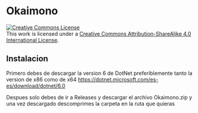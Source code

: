 # Okaimono
<a rel="license" href="http://creativecommons.org/licenses/by-sa/4.0/"><img alt="Creative Commons License" style="border-width:0" src="https://i.creativecommons.org/l/by-sa/4.0/88x31.png" /></a><br />This work is licensed under a <a rel="license" href="http://creativecommons.org/licenses/by-sa/4.0/">Creative Commons Attribution-ShareAlike 4.0 International License</a>.

## Instalacion
Primero debes de descargar la version 6 de DotNet preferiblemente tanto la version de x86 como de x64
https://dotnet.microsoft.com/es-es/download/dotnet/6.0

Despues solo debes de ir a Releases y descargar el archivo Okaimono.zip y una vez descargado 
descomprimes la carpeta en la ruta que quieras
